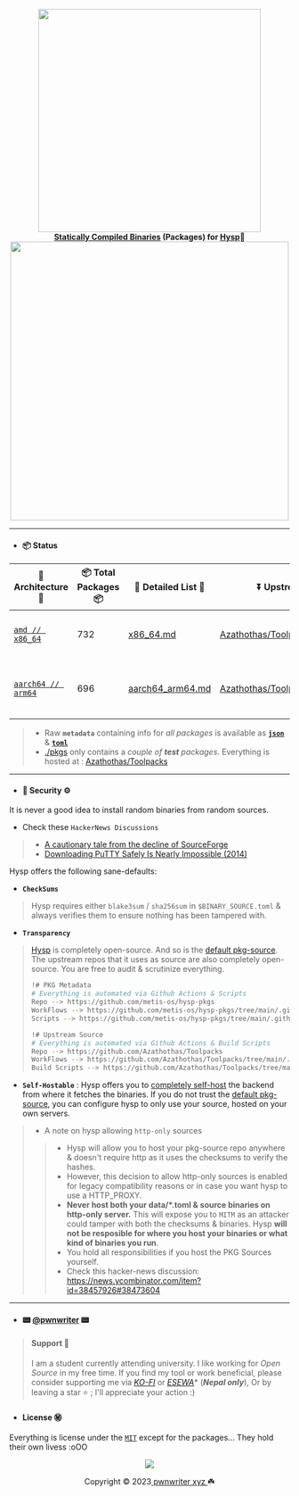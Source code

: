 <!-- This can be changed -->
<p align="center">
    <a href="https://github.com/metis-os/hysp-pkgs">
        <img src="https://github.com/metis-os/hysp-pkgs/assets/58171889/0bdc0282-e018-4bdc-adfd-391392771ff4" width="400"></a>
    <br>
    <b><strong> <a href="https://github.com/Azathothas/Toolpacks">Statically Compiled Binaries</a> (Packages) for <a href="https://github.com/pwnwriter/hysp">Hysp</a>🌷</code></strong></b>
    <br>
  <img src="https://raw.githubusercontent.com/catppuccin/catppuccin/main/assets/palette/macchiato.png" width="500" />
</p>

---
<!-- DO NOT CHANGE -->
- #### 📦 Status
| 🧰 Architecture 🧰 | 📦 Total Packages 📦 | 📝 Detailed List 📝 | ⏬ Upstream Source ⏬ | 🇨🇭 WorkFlows 🇨🇭 |
|---------------------|-----------------------|----------------------|------------------------|-----------------|
|[`amd // x86_64`](https://github.com/metis-os/hysp-pkgs/tree/main/data/x86_64)|732| [x86_64.md](https://github.com/metis-os/hysp-pkgs/blob/main/data/x86_64.md) | [Azathothas/Toolpacks/x86_64](https://github.com/Azathothas/Toolpacks/tree/main/x86_64)|[![🛍️ (x86_64)⚙️ Daily 📦 Metadata 🗄️](https://github.com/metis-os/hysp-pkgs/actions/workflows/pkg_metafetcher_metaupdater_x86_64.yaml/badge.svg)](https://github.com/metis-os/hysp-pkgs/actions/workflows/pkg_metafetcher_metaupdater_x86_64.yaml)|
|[`aarch64 // arm64`](https://github.com/metis-os/hysp-pkgs/tree/main/data/aarch64_arm64)|696| [aarch64_arm64.md](https://github.com/metis-os/hysp-pkgs/blob/main/data/aarch64_arm64.md) | [Azathothas/Toolpacks/aarch64_arm64](https://github.com/Azathothas/Toolpacks/tree/main/aarch64_arm64)|[![🛍️ (aarch64_arm64) ⚙️ Daily 📦 Metadata 🗄️](https://github.com/metis-os/hysp-pkgs/actions/workflows/pkg_metafetcher_metaupdater_aarch64_arm64.yaml/badge.svg)](https://github.com/metis-os/hysp-pkgs/actions/workflows/pkg_metafetcher_metaupdater_aarch64_arm64.yaml)|

> - Raw **`metadata`** containing info for _all packages_ is available as [**`json`**](https://github.com/metis-os/hysp-pkgs/blob/main/data/metadata.json) & [**`toml`**](https://github.com/metis-os/hysp-pkgs/blob/main/data/metadata.toml)
> - [./pkgs](https://github.com/metis-os/hysp-pkgs/tree/main/pkgs) only contains a _couple of **test** packages_. Everything is hosted at : [Azathothas/Toolpacks](https://github.com/Azathothas/Toolpacks/tree/main/)
---
- #### 🚧 Security ⚙️
It is never a good idea to install random binaries from random sources. 
- Check these `HackerNews Discussions`
> - [A cautionary tale from the decline of SourceForge](https://news.ycombinator.com/item?id=31110206)
> - [Downloading PuTTY Safely Is Nearly Impossible (2014)](https://news.ycombinator.com/item?id=9577861)

Hysp offers the following sane-defaults:
- **`CheckSums`**
> Hysp requires either `blake3sum` / `sha256sum` in `$BINARY_SOURCE.toml` & always verifies them to ensure nothing has been tampered with.
- **`Transparency`**
> [Hysp](https://github.com/pwnwriter/hysp) is completely open-source. And so is the [default pkg-source](https://github.com/metis-os/hysp-pkgs). The upstream repos that it uses as source are also completely open-source. You are free to audit & scrutinize everything.
> ```bash
> !# PKG Metadata
> # Everything is automated via Github Actions & Scripts
> Repo --> https://github.com/metis-os/hysp-pkgs
> WorkFlows --> https://github.com/metis-os/hysp-pkgs/tree/main/.github/workflows
> Scripts --> https://github.com/metis-os/hysp-pkgs/tree/main/.github/scripts
> 
> !# Upstream Source
> # Everything is automated via Github Actions & Build Scripts
> Repo --> https://github.com/Azathothas/Toolpacks
> WorkFlows --> https://github.com/Azathothas/Toolpacks/tree/main/.github/workflows
> Build Scripts --> https://github.com/Azathothas/Toolpacks/tree/main/.github/scripts
> ```
- **`Self-Hostable`** : Hysp offers you to [completely self-host](https://github.com/pwnwriter/hysp#hosting-custom-repo-) the backend from where it fetches the binaries. If you do not trust the [default pkg-source](https://github.com/metis-os/hysp-pkgs), you can configure hysp to only use your source, hosted on your own servers.
> - A note on hysp allowing `http-only` sources
> > - Hysp will allow you to host your pkg-source repo anywhere & doesn't require http as it uses the checksums to verify the hashes.
> > - However, this decision to allow http-only sources is enabled for legacy compatibility reasons or in case you want hysp to use a HTTP_PROXY.
> > - **Never host both your data/*.toml & source binaries on http-only server.** This will expose you to `MITM` as an attacker could tamper with both the checksums & binaries. Hysp **will not be resposible for where you host your binaries or what kind of binaries you run**.
> > - You hold all responsibilities if you host the PKG Sources yourself.
> > - Check this hacker-news discussion: https://news.ycombinator.com/item?id=38457926#38473604
---
<!-- This can be changed -->
- #### 📟 [@pwnwriter](https://github.com/pwnwriter) 📟
> <a name="support"></a>
> #### Support 💌
>
> I am a student currently attending university. I like working for *Open Source* in my free time. If you find my tool or work beneficial, please consider supporting me via [*KO-FI*](https://ko-fi.com/pwnwriter) or [*ESEWA*](https://metislinux.org/docs/donate)* (***Nepal only***), Or by leaving a star ⭐ ; I'll appreciate your action :)
<a name="license"></a>
- #### License ㊙️
Everything is license under the [`MIT`](https://raw.githubusercontent.com/pwnwriter/hysp/main/LICENSE) except for the packages... 
They hold their own livess :oOO

<p align="center"><img src="https://raw.githubusercontent.com/catppuccin/catppuccin/main/assets/footers/gray0_ctp_on_line.svg?sanitize=true" /></p>
<p align="center">Copyright &copy; 2023<a href="https://pwnwriter.xyz" target="_blank"> pwnwriter xyz </a> ☘️</p> 
